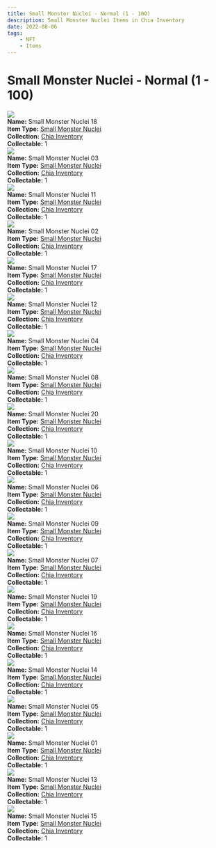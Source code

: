```yaml
---
title: Small Monster Nuclei - Normal (1 - 100)
description: Small Monster Nuclei Items in Chia Inventory
date: 2022-08-06
tags:
    - NFT
    - Items
---
```


# Small Monster Nuclei - Normal (1 - 100)
<div class="item_thumbnail">
<a href="../../../Collectable/Small_Monster_Nuclei/Small_Monster_Nuclei"><img loading="lazy" src="https://jfikxh6jehi7426fbrqy62dqdm3ancrawkmkoq5if3jf3f4cfq.arweave.net/SVC_rn8kh0f5rxQxhj2hwGzYGiiCymKdDqC7SXZeCLM"></a><br/>
<div><strong>Name:</strong> Small Monster Nuclei 18</div>
<div><strong>Item Type:</strong> <a href="../../../Collectable/Small_Monster_Nuclei/Small_Monster_Nuclei">Small Monster Nuclei</a></div>
<div><strong>Collection:</strong> <a href="https://www.spacescan.io/xch/nft/collection/col16fpva26fhdjp2echs3cr7c30gzl7qe67hu9grtsjcqldz354asjsyzp6wx">Chia Inventory</a></div>
<div><strong>Collectable:</strong> 1</div>
</div>
<div class="item_thumbnail">
<a href="../../../Collectable/Small_Monster_Nuclei/Small_Monster_Nuclei"><img loading="lazy" src="https://f54rmzluxu4shfd7srsqlszxnqjlckymyu4cxhnzic3emeneym.arweave.net/L3kWZXS9OSOUf5RlBcs3bBKxKwzFOCuduUC2-RhGkww"></a><br/>
<div><strong>Name:</strong> Small Monster Nuclei 03</div>
<div><strong>Item Type:</strong> <a href="../../../Collectable/Small_Monster_Nuclei/Small_Monster_Nuclei">Small Monster Nuclei</a></div>
<div><strong>Collection:</strong> <a href="https://www.spacescan.io/xch/nft/collection/col16fpva26fhdjp2echs3cr7c30gzl7qe67hu9grtsjcqldz354asjsyzp6wx">Chia Inventory</a></div>
<div><strong>Collectable:</strong> 1</div>
</div>
<div class="item_thumbnail">
<a href="../../../Collectable/Small_Monster_Nuclei/Small_Monster_Nuclei"><img loading="lazy" src="https://4u7fxitjpjkrag6kigdza7f2skl6k3c3cvhnua2yti6fok2z.arweave.net/5T5boml6VR-Aby-kGHkHy6kpflbFsVTtoDWJo8VytZw"></a><br/>
<div><strong>Name:</strong> Small Monster Nuclei 11</div>
<div><strong>Item Type:</strong> <a href="../../../Collectable/Small_Monster_Nuclei/Small_Monster_Nuclei">Small Monster Nuclei</a></div>
<div><strong>Collection:</strong> <a href="https://www.spacescan.io/xch/nft/collection/col16fpva26fhdjp2echs3cr7c30gzl7qe67hu9grtsjcqldz354asjsyzp6wx">Chia Inventory</a></div>
<div><strong>Collectable:</strong> 1</div>
</div>
<div class="item_thumbnail">
<a href="../../../Collectable/Small_Monster_Nuclei/Small_Monster_Nuclei"><img loading="lazy" src="https://vkcpfsrv2rlcavfpeksskhjmr4ebttlym3bhicmca7ad5vuuuy.arweave.net/qoTy-yjXUViBUryKlJR0sjwgZzXhmwnQJggfAPtaUpo"></a><br/>
<div><strong>Name:</strong> Small Monster Nuclei 02</div>
<div><strong>Item Type:</strong> <a href="../../../Collectable/Small_Monster_Nuclei/Small_Monster_Nuclei">Small Monster Nuclei</a></div>
<div><strong>Collection:</strong> <a href="https://www.spacescan.io/xch/nft/collection/col16fpva26fhdjp2echs3cr7c30gzl7qe67hu9grtsjcqldz354asjsyzp6wx">Chia Inventory</a></div>
<div><strong>Collectable:</strong> 1</div>
</div>
<div class="item_thumbnail">
<a href="../../../Collectable/Small_Monster_Nuclei/Small_Monster_Nuclei"><img loading="lazy" src="https://ud3babzzbstvywa64glet3uwpjq5wyrg3tp4plus7zp6zgix.arweave.net/oPYQBzkMp1xYHuGWSe6WemHb_Yibc38eukv5f7Jk_Xc"></a><br/>
<div><strong>Name:</strong> Small Monster Nuclei 17</div>
<div><strong>Item Type:</strong> <a href="../../../Collectable/Small_Monster_Nuclei/Small_Monster_Nuclei">Small Monster Nuclei</a></div>
<div><strong>Collection:</strong> <a href="https://www.spacescan.io/xch/nft/collection/col16fpva26fhdjp2echs3cr7c30gzl7qe67hu9grtsjcqldz354asjsyzp6wx">Chia Inventory</a></div>
<div><strong>Collectable:</strong> 1</div>
</div>
<div class="item_thumbnail">
<a href="../../../Collectable/Small_Monster_Nuclei/Small_Monster_Nuclei"><img loading="lazy" src="https://x2sbq6lkw7z4c24hfklghj6l2gyxcmsmssvdqgagcjckvtevkwda.arweave.net/vqQYeWq388FrhyqWY6fL0bFxMkyUqjgYBhJEqsyVVYY"></a><br/>
<div><strong>Name:</strong> Small Monster Nuclei 12</div>
<div><strong>Item Type:</strong> <a href="../../../Collectable/Small_Monster_Nuclei/Small_Monster_Nuclei">Small Monster Nuclei</a></div>
<div><strong>Collection:</strong> <a href="https://www.spacescan.io/xch/nft/collection/col16fpva26fhdjp2echs3cr7c30gzl7qe67hu9grtsjcqldz354asjsyzp6wx">Chia Inventory</a></div>
<div><strong>Collectable:</strong> 1</div>
</div>
<div class="item_thumbnail">
<a href="../../../Collectable/Small_Monster_Nuclei/Small_Monster_Nuclei"><img loading="lazy" src="https://ombwpbqvnkqxnkxo52eukt2lagw5res5kla5pejjqnimlpeqi4.arweave.net/cwNn_hhVqoXaq7u6JRU9LAa3Ykl1SwdeRKYNQxbyQR8"></a><br/>
<div><strong>Name:</strong> Small Monster Nuclei 04</div>
<div><strong>Item Type:</strong> <a href="../../../Collectable/Small_Monster_Nuclei/Small_Monster_Nuclei">Small Monster Nuclei</a></div>
<div><strong>Collection:</strong> <a href="https://www.spacescan.io/xch/nft/collection/col16fpva26fhdjp2echs3cr7c30gzl7qe67hu9grtsjcqldz354asjsyzp6wx">Chia Inventory</a></div>
<div><strong>Collectable:</strong> 1</div>
</div>
<div class="item_thumbnail">
<a href="../../../Collectable/Small_Monster_Nuclei/Small_Monster_Nuclei"><img loading="lazy" src="https://2hhnou662mbxjnmbgga6aiy5jwri5rmozzpfbsss35lyegvj.arweave.net/0c7XU97TA3S1gTGB4CMdTaKOxY_7OXlDKUt9_Xghqpo"></a><br/>
<div><strong>Name:</strong> Small Monster Nuclei 08</div>
<div><strong>Item Type:</strong> <a href="../../../Collectable/Small_Monster_Nuclei/Small_Monster_Nuclei">Small Monster Nuclei</a></div>
<div><strong>Collection:</strong> <a href="https://www.spacescan.io/xch/nft/collection/col16fpva26fhdjp2echs3cr7c30gzl7qe67hu9grtsjcqldz354asjsyzp6wx">Chia Inventory</a></div>
<div><strong>Collectable:</strong> 1</div>
</div>
<div class="item_thumbnail">
<a href="../../../Collectable/Small_Monster_Nuclei/Small_Monster_Nuclei"><img loading="lazy" src="https://sia64ntyo5sawy5kbzocqo7dmwsa2ia3ae3waqtmxisbumuwb4.arweave.net/kgHuNnh3ZAtjqg5cKDvjZa-QNIBsBN2BCbLokGjKWDw"></a><br/>
<div><strong>Name:</strong> Small Monster Nuclei 20</div>
<div><strong>Item Type:</strong> <a href="../../../Collectable/Small_Monster_Nuclei/Small_Monster_Nuclei">Small Monster Nuclei</a></div>
<div><strong>Collection:</strong> <a href="https://www.spacescan.io/xch/nft/collection/col16fpva26fhdjp2echs3cr7c30gzl7qe67hu9grtsjcqldz354asjsyzp6wx">Chia Inventory</a></div>
<div><strong>Collectable:</strong> 1</div>
</div>
<div class="item_thumbnail">
<a href="../../../Collectable/Small_Monster_Nuclei/Small_Monster_Nuclei"><img loading="lazy" src="https://pd6ekenv5gofa4f5phjb3ggsj6datg4d6zigoku6c5majdsvs5rq.arweave.net/ePxFEbXpnFBwvXnSHZjST4YJm4P2UGcqnhdYBI5Vl2M"></a><br/>
<div><strong>Name:</strong> Small Monster Nuclei 10</div>
<div><strong>Item Type:</strong> <a href="../../../Collectable/Small_Monster_Nuclei/Small_Monster_Nuclei">Small Monster Nuclei</a></div>
<div><strong>Collection:</strong> <a href="https://www.spacescan.io/xch/nft/collection/col16fpva26fhdjp2echs3cr7c30gzl7qe67hu9grtsjcqldz354asjsyzp6wx">Chia Inventory</a></div>
<div><strong>Collectable:</strong> 1</div>
</div>
<div class="item_thumbnail">
<a href="../../../Collectable/Small_Monster_Nuclei/Small_Monster_Nuclei"><img loading="lazy" src="https://xgo7olbz3mwwh4nn52fvm4mozgadfjthgbog3dai6rhcrf43qy.arweave.net/uZ33LDnbLWPxre6LVnGOyYAypmcwXG2MC-PROKJebhg"></a><br/>
<div><strong>Name:</strong> Small Monster Nuclei 06</div>
<div><strong>Item Type:</strong> <a href="../../../Collectable/Small_Monster_Nuclei/Small_Monster_Nuclei">Small Monster Nuclei</a></div>
<div><strong>Collection:</strong> <a href="https://www.spacescan.io/xch/nft/collection/col16fpva26fhdjp2echs3cr7c30gzl7qe67hu9grtsjcqldz354asjsyzp6wx">Chia Inventory</a></div>
<div><strong>Collectable:</strong> 1</div>
</div>
<div class="item_thumbnail">
<a href="../../../Collectable/Small_Monster_Nuclei/Small_Monster_Nuclei"><img loading="lazy" src="https://jzqqaskyxlbq3vvl3bmx4wpeqtnxxtu5bveo6qqbsigv6xu7.arweave.net/TmEASV-i6ww3Wq9hZflnkhNt7zp0NSO9CAZINX1_6f4"></a><br/>
<div><strong>Name:</strong> Small Monster Nuclei 09</div>
<div><strong>Item Type:</strong> <a href="../../../Collectable/Small_Monster_Nuclei/Small_Monster_Nuclei">Small Monster Nuclei</a></div>
<div><strong>Collection:</strong> <a href="https://www.spacescan.io/xch/nft/collection/col16fpva26fhdjp2echs3cr7c30gzl7qe67hu9grtsjcqldz354asjsyzp6wx">Chia Inventory</a></div>
<div><strong>Collectable:</strong> 1</div>
</div>
<div class="item_thumbnail">
<a href="../../../Collectable/Small_Monster_Nuclei/Small_Monster_Nuclei"><img loading="lazy" src="https://fd6fn2eoibxl6xabhjf2oyiueji2qit5bkqdkwn7ejga.arweave.net/KPxW6I5Abr9cATp__Lp2EU_I-lGoI_n_0KoDVZvyJMY"></a><br/>
<div><strong>Name:</strong> Small Monster Nuclei 07</div>
<div><strong>Item Type:</strong> <a href="../../../Collectable/Small_Monster_Nuclei/Small_Monster_Nuclei">Small Monster Nuclei</a></div>
<div><strong>Collection:</strong> <a href="https://www.spacescan.io/xch/nft/collection/col16fpva26fhdjp2echs3cr7c30gzl7qe67hu9grtsjcqldz354asjsyzp6wx">Chia Inventory</a></div>
<div><strong>Collectable:</strong> 1</div>
</div>
<div class="item_thumbnail">
<a href="../../../Collectable/Small_Monster_Nuclei/Small_Monster_Nuclei"><img loading="lazy" src="https://lakofg2m5guiuvrdumjboplybxzb3nt4d4iqayhsm2fg5nwv.arweave.net/WBTi-m0zpqI_pWI6MSFz14DfIdtnwfEQBg8maKbrbVc"></a><br/>
<div><strong>Name:</strong> Small Monster Nuclei 19</div>
<div><strong>Item Type:</strong> <a href="../../../Collectable/Small_Monster_Nuclei/Small_Monster_Nuclei">Small Monster Nuclei</a></div>
<div><strong>Collection:</strong> <a href="https://www.spacescan.io/xch/nft/collection/col16fpva26fhdjp2echs3cr7c30gzl7qe67hu9grtsjcqldz354asjsyzp6wx">Chia Inventory</a></div>
<div><strong>Collectable:</strong> 1</div>
</div>
<div class="item_thumbnail">
<a href="../../../Collectable/Small_Monster_Nuclei/Small_Monster_Nuclei"><img loading="lazy" src="https://62a5ugwdysoumublefbxhmxr3lripz2sghj4ltidl2emwmbo6jkq.arweave.net/9oHaGsPEnUZQKyFDc7Lx2uKH51Ix08XNA16IyzAu8lU"></a><br/>
<div><strong>Name:</strong> Small Monster Nuclei 16</div>
<div><strong>Item Type:</strong> <a href="../../../Collectable/Small_Monster_Nuclei/Small_Monster_Nuclei">Small Monster Nuclei</a></div>
<div><strong>Collection:</strong> <a href="https://www.spacescan.io/xch/nft/collection/col16fpva26fhdjp2echs3cr7c30gzl7qe67hu9grtsjcqldz354asjsyzp6wx">Chia Inventory</a></div>
<div><strong>Collectable:</strong> 1</div>
</div>
<div class="item_thumbnail">
<a href="../../../Collectable/Small_Monster_Nuclei/Small_Monster_Nuclei"><img loading="lazy" src="https://s6kqravgjqjxxom7wwhzguutlh2xtafd7hapynguibgaaxwoxq.arweave.net/l5UIgqZME3u5n7WPk1KTWfV5gKP5wPw01EBMAF-7OvA"></a><br/>
<div><strong>Name:</strong> Small Monster Nuclei 14</div>
<div><strong>Item Type:</strong> <a href="../../../Collectable/Small_Monster_Nuclei/Small_Monster_Nuclei">Small Monster Nuclei</a></div>
<div><strong>Collection:</strong> <a href="https://www.spacescan.io/xch/nft/collection/col16fpva26fhdjp2echs3cr7c30gzl7qe67hu9grtsjcqldz354asjsyzp6wx">Chia Inventory</a></div>
<div><strong>Collectable:</strong> 1</div>
</div>
<div class="item_thumbnail">
<a href="../../../Collectable/Small_Monster_Nuclei/Small_Monster_Nuclei"><img loading="lazy" src="https://2poutlkq3g6sgizdbevuuqm6laucjn63sludl4s6cqcikxrnapeq.arweave.net/091JrVDZvSMjIwkrSkGeWCgkt9uS6DXyXhQEhV4tA8k"></a><br/>
<div><strong>Name:</strong> Small Monster Nuclei 05</div>
<div><strong>Item Type:</strong> <a href="../../../Collectable/Small_Monster_Nuclei/Small_Monster_Nuclei">Small Monster Nuclei</a></div>
<div><strong>Collection:</strong> <a href="https://www.spacescan.io/xch/nft/collection/col16fpva26fhdjp2echs3cr7c30gzl7qe67hu9grtsjcqldz354asjsyzp6wx">Chia Inventory</a></div>
<div><strong>Collectable:</strong> 1</div>
</div>
<div class="item_thumbnail">
<a href="../../../Collectable/Small_Monster_Nuclei/Small_Monster_Nuclei"><img loading="lazy" src="https://wgyl3e3wfirnyuy6qti7amonvhkoymw5lzuq4bstly23rvtm.arweave.net/sbC9k3YqItxT-HoTR8DHNqdTsMt-1eaQ4G_U141uNZs"></a><br/>
<div><strong>Name:</strong> Small Monster Nuclei 01</div>
<div><strong>Item Type:</strong> <a href="../../../Collectable/Small_Monster_Nuclei/Small_Monster_Nuclei">Small Monster Nuclei</a></div>
<div><strong>Collection:</strong> <a href="https://www.spacescan.io/xch/nft/collection/col16fpva26fhdjp2echs3cr7c30gzl7qe67hu9grtsjcqldz354asjsyzp6wx">Chia Inventory</a></div>
<div><strong>Collectable:</strong> 1</div>
</div>
<div class="item_thumbnail">
<a href="../../../Collectable/Small_Monster_Nuclei/Small_Monster_Nuclei"><img loading="lazy" src="https://3e3e7c4rcg6z26ia6wjosjewkgc73uhsn5arwquolxwuj2gi.arweave.net/2TZPi5ER-vZ15AP-WS6SSWUYX90PJvQRtCjl3_tROjI"></a><br/>
<div><strong>Name:</strong> Small Monster Nuclei 13</div>
<div><strong>Item Type:</strong> <a href="../../../Collectable/Small_Monster_Nuclei/Small_Monster_Nuclei">Small Monster Nuclei</a></div>
<div><strong>Collection:</strong> <a href="https://www.spacescan.io/xch/nft/collection/col16fpva26fhdjp2echs3cr7c30gzl7qe67hu9grtsjcqldz354asjsyzp6wx">Chia Inventory</a></div>
<div><strong>Collectable:</strong> 1</div>
</div>
<div class="item_thumbnail">
<a href="../../../Collectable/Small_Monster_Nuclei/Small_Monster_Nuclei"><img loading="lazy" src="https://jtnlujm66podmlaka4nsfob45wvwu7nciqijtvkhm6puqrbe.arweave.net/TNq6J_Z7z3DYsCgcbIr_g87atqfaJEEJnVR2efSEQk4"></a><br/>
<div><strong>Name:</strong> Small Monster Nuclei 15</div>
<div><strong>Item Type:</strong> <a href="../../../Collectable/Small_Monster_Nuclei/Small_Monster_Nuclei">Small Monster Nuclei</a></div>
<div><strong>Collection:</strong> <a href="https://www.spacescan.io/xch/nft/collection/col16fpva26fhdjp2echs3cr7c30gzl7qe67hu9grtsjcqldz354asjsyzp6wx">Chia Inventory</a></div>
<div><strong>Collectable:</strong> 1</div>
</div>

